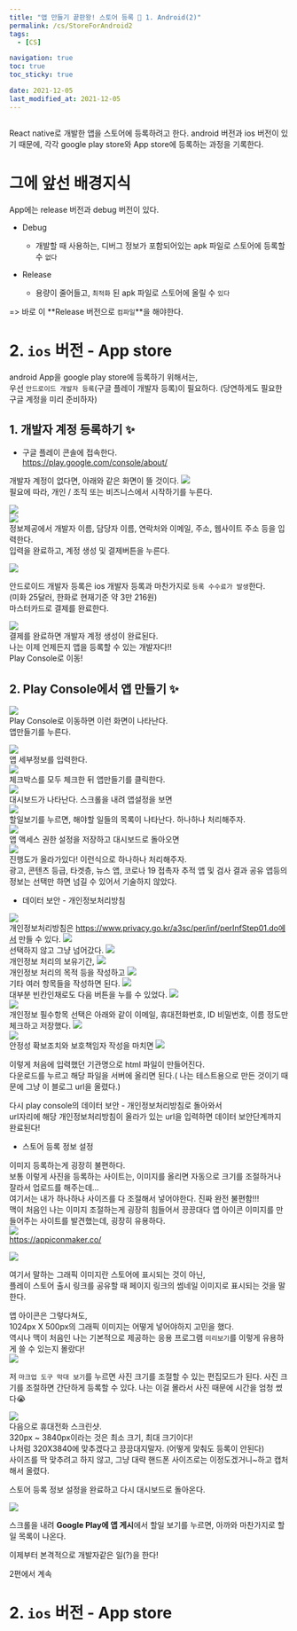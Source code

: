 ```yaml
---
title: "앱 만들기 끝판왕! 스토어 등록 🧡 1. Android(2)"
permalink: /cs/StoreForAndroid2
tags:
  - [CS]

navigation: true
toc: true
toc_sticky: true

date: 2021-12-05
last_modified_at: 2021-12-05
---
```


![]()


React native로 개발한 앱을 스토어에 등록하려고 한다. android 버전과 ios 버전이 있기 때문에, 각각 google play store와 App store에 등록하는 과정을 기록한다.

# 그에 앞선 배경지식

App에는 release 버전과 debug 버전이 있다.

- Debug
  - 개발할 때 사용하는, 디버그 정보가 포함되어있는 apk 파일로 스토어에 등록할 수 `없다`

- Release
  - 용량이 줄어들고, `최적화` 된 apk 파일로 스토어에 올릴 수 `있다`

=> 바로 이 **Release 버전으로 `컴파일`**을 해야한다.




# 2. `ios` 버전 - App store







android App을 google play store에 등록하기 위해서는,<br/>
우선 `안드로이드 개발자 등록`(구글 플레이 개발자 등록)이 필요하다.
(당연하게도 필요한 구글 계정을 미리 준비하자)

## 1. 개발자 계정 등록하기 ✨

- 구글 플레이 콘솔에 접속한다.<br/>
https://play.google.com/console/about/

개발자 계정이 없다면, 아래와 같은 화면이 뜰 것이다.
<img src="/assets/images/1-create-developer-account-page.png" /><br/>
필요에 따라, 개인 / 조직 또는 비즈니스에서 시작하기를 누른다.<br/>

<img src="/assets/images/1-create-step1-1.png" /><br/>
<img src="/assets/images/1-create-step1-3.png" /><br/>
정보제공에서 개발자 이름, 담당자 이름, 연락처와 이메일, 주소, 웹사이트 주소 등을 입력한다.<br/>
입력을 완료하고, 계정 생성 및 결제버튼을 누른다.


<img src="/assets/images/1-pay-1.png" /><br/>

안드로이드 개발자 등록은 ios 개발자 등록과 마찬가지로 `등록 수수료가 발생`한다.<br/>
(미화 25달러, 한화로 현재기준 약 3만 216원)<br/>
마스터카드로 결제를 완료한다.

<img src="/assets/images/1-pay-2.png" /><br/>
결제를 완료하면 개발자 계정 생성이 완료된다.<br/>
나는 이제 언제든지 앱을 등록할 수 있는 개발자다!!<br/>
Play Console로 이동!


## 2. Play Console에서 앱 만들기 ✨


<img src="/assets/images/1-create-finish.png" /><br/>
Play Console로 이동하면 이런 화면이 나타난다.<br/>
앱만들기를 누른다.

<img src="/assets/images/2-create-app-1.png" /><br/>
앱 세부정보를 입력한다.<br/>
<img src="/assets/images/2-create-app-2.png" /><br/>
체크박스를 모두 체크한 뒤 앱만들기를 클릭한다.<br/>
<img src="/assets/images/2-create-app-finish.png" /><br/>
대시보드가 나타난다. 스크롤을 내려 앱설정을 보면<br/>
<img src="/assets/images/3-app-setting-todo-list.png" /><br/>
할일보기를 누르면, 해야할 일들의 목록이 나타난다. 하나하나 처리해주자.<br/>
<img src="/assets/images/3-app-setting-todo-list-step1.png" /><br/>
앱 액세스 권한 설정을 저장하고 대시보드로 돌아오면<br/>
<img src="/assets/images/3-app-setting-todo-list-step1-done-returnto-dashboard.png" /><br/>
진행도가 올라가있다! 이런식으로 하나하나 처리해주자.<br/>
광고, 콘텐츠 등급, 타겟층, 뉴스 앱, 코로나 19 접촉자 추적 앱 및 검사 결과 공유 앱등의 정보는 선택만 하면 넘길 수 있어서 기술하지 않았다.<br/>

- 데이터 보안 - 개인정보처리방침

<img src="/assets/images/3-personal-info-1.png" /><br/>
개인정보처리방침은 https://www.privacy.go.kr/a3sc/per/inf/perInfStep01.do에서 만들 수 있다.
<img src="/assets/images/3-personal-info-2.png" /><br/>
선택하지 않고 그냥 넘어갔다.
<img src="/assets/images/3-personal-info-3.png" /><br/>
개인정보 처리의 보유기간,
<img src="/assets/images/3-personal-info-4.png" /><br/>
개인정보 처리의 목적 등을 작성하고
<img src="/assets/images/3-personal-info-5.png" /><br/>
기타 여러 항목들을 작성하면 된다.
<img src="/assets/images/3-personal-info-6.png" /><br/>
대부분 빈칸인채로도 다음 버튼을 누를 수 있었다.
<img src="/assets/images/3-personal-info-7.png" /><br/>
<img src="/assets/images/3-personal-info-8.png" /><br/>
개인정보 필수항목 선택은 아래와 같이 이메일, 휴대전화번호, ID 비밀번호, 이름 정도만 체크하고 저장했다.
<img src="/assets/images/3-personal-info-9.png" /><br/>
<img src="/assets/images/3-personal-info-10.png" /><br/>
안정성 확보조치와 보호책임자 작성을 마치면
<img src="/assets/images/3-personal-info-finish.png" /><br/>

이렇게 처음에 입력했던 기관명으로 html 파일이 만들어진다. <br/>
다운로드를 누르고 해당 파일을 서버에 올리면 된다.( 나는 테스트용으로 만든 것이기 때문에 그냥 이 블로그 url을 올렸다.) <br/>

다시 play console의 데이터 보안 - 개인정보처리방침로 돌아와서 <br/>
url자리에 해당 개인정보처리방침이 올라가 있는 url을 입력하면 데이터 보안단계까지 완료된다! <br/>


- 스토어 등록 정보 설정


이미지 등록하는게 굉장히 불편하다.<br/>
보통 이렇게 사진을 등록하는 사이트는, 이미지를 올리면 자동으로 크기를 조절하거나 잘라서 업로드를 해주는데...<br/>
여기서는 내가 하나하나 사이즈를 다 조절해서 넣어야한다. 진짜 완전 불편함!!!<br/>
맥이 처음인 나는 이미지 조절하는게 굉장히 힘들어서 끙끙대다 앱 아이콘 이미지를 만들어주는 사이트를 발견했는데, 굉장히 유용하다.<br/>
<img src="/assets/images/4-appiconmaker.png" /><br/>
https://appiconmaker.co/ <br/>



<img src="/assets/images/4-graphic-image.png" /><br/>

여기서 말하는 그래픽 이미지란 스토어에 표시되는 것이 아닌, <br/>
플레이 스토어 출시 링크를 공유할 때 페이지 링크의 썸네일 이미지로 표시되는 것을 말한다.<br/>

앱 아이콘은 그렇다쳐도, <br/>
1024px X 500px의 그래픽 이미지는 어떻게 넣어야하지 고민을 했다.<br/>
역시나 맥이 처음인 나는 기본적으로 제공하는 응용 프로그램 `미리보기`를 이렇게 유용하게 쓸 수 있는지 몰랐다!<br/>
<img src="/assets/images/4-mac-thumbnail.png" /><br/>

저 `마크업 도구 막대 보기`를 누르면 사진 크기를 조절할 수 있는 편집모드가 된다. 사진 크기를 조절하면 간단하게 등록할 수 있다.
나는 이걸 몰라서 사진 때문에 시간을 엄청 썼다😭

<img src="/assets/images/4-screenshot.png" /><br/>
다음으로 휴대전화 스크린샷.<br/>
320px ~ 3840px이라는 것은 최소 크기, 최대 크기이다!<br/>
나처럼 320X3840에 맞추겠다고 끙끙대지말자. (어떻게 맞춰도 등록이 안된다)<br/>
사이즈를 딱 맞추려고 하지 않고, 그냥 대략 핸드폰 사이즈로는 이정도겠거니~하고 캡처해서 올렸다.<br/>

스토어 등록 정보 설정을 완료하고 다시 대시보드로 돌아온다.<br/>

<img src="/assets/images/5-production-app-apply.png" /><br/>

스크롤을 내려 **Google Play에 앱 게시**에서 할일 보기를 누르면, 아까와 마찬가지로 할일 목록이 나온다.<br/>

이제부터 본격적으로 개발자같은 일(?)을 한다!<br/>

2편에서 계속



















# 2. `ios` 버전 - App store



